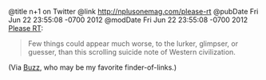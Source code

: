@title n+1 on Twitter
@link http://nplusonemag.com/please-rt
@pubDate Fri Jun 22 23:55:08 -0700 2012
@modDate Fri Jun 22 23:55:08 -0700 2012
<a href="http://nplusonemag.com/please-rt">Please RT</a>:

>Few things could appear much worse, to the lurker, glimpser, or guesser, than this scrolling suicide note of Western civilization.

(Via <a href="http://log.scifihifi.com/post/25681053837/possibly-its-the-automatism-the-compulsiveness">Buzz</a>, who may be my favorite finder-of-links.)
